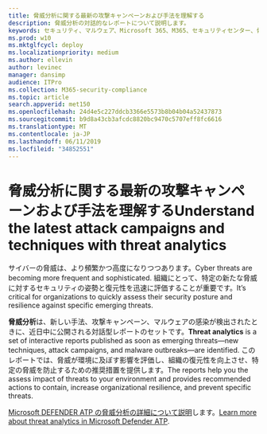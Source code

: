 ```yaml
---
title: 脅威分析に関する最新の攻撃キャンペーンおよび手法を理解する
description: 脅威分析の対話的なレポートについて説明します。
keywords: セキュリティ、マルウェア、Microsoft 365、M365、セキュリティセンター、脅威分析、Microsoft Defender ATP、サイバー、セキュリティに関する姿勢、最新の脅威
ms.prod: w10
ms.mktglfcycl: deploy
ms.localizationpriority: medium
ms.author: ellevin
author: levinec
manager: dansimp
audience: ITPro
ms.collection: M365-security-compliance
ms.topic: article
search.appverid: met150
ms.openlocfilehash: 24d4e5c227ddcb3366e5573b8b04b04a52437873
ms.sourcegitcommit: b9d8a43cb3afcdc8820bc9470c5707eff8fc6616
ms.translationtype: MT
ms.contentlocale: ja-JP
ms.lasthandoff: 06/11/2019
ms.locfileid: "34852551"
---
```

# <a name="understand-the-latest-attack-campaigns-and-techniques-with-threat-analytics"></a><span data-ttu-id="400b0-104">脅威分析に関する最新の攻撃キャンペーンおよび手法を理解する</span><span class="sxs-lookup"><span data-stu-id="400b0-104">Understand the latest attack campaigns and techniques with threat analytics</span></span>

<span data-ttu-id="400b0-105">サイバーの脅威は、より頻繁かつ高度になりつつあります。</span><span class="sxs-lookup"><span data-stu-id="400b0-105">Cyber threats are becoming more frequent and sophisticated.</span></span> <span data-ttu-id="400b0-106">組織にとって、特定の新たな脅威に対するセキュリティの姿勢と復元性を迅速に評価することが重要です。</span><span class="sxs-lookup"><span data-stu-id="400b0-106">It’s critical for organizations to quickly assess their security posture and resilience against specific emerging threats.</span></span>

<span data-ttu-id="400b0-107">**脅威分析**は、新しい手法、攻撃キャンペーン、マルウェアの感染が検出されたときに、近日中に公開される対話型レポートのセットです。</span><span class="sxs-lookup"><span data-stu-id="400b0-107">**Threat analytics** is a set of interactive reports published as soon as emerging threats—new techniques, attack campaigns, and malware outbreaks—are identified.</span></span> <span data-ttu-id="400b0-108">このレポートでは、脅威が環境に及ぼす影響を評価し、組織の復元性を向上させ、特定の脅威を防止するための推奨措置を提供します。</span><span class="sxs-lookup"><span data-stu-id="400b0-108">The reports help you the assess impact of threats to your environment and provides recommended actions to contain, increase organizational resilience, and prevent specific threats.</span></span>

<span data-ttu-id="400b0-109">[Microsoft DEFENDER ATP の脅威分析の詳細について説明](https://docs.microsoft.com/windows/security/threat-protection/microsoft-defender-atp/threat-analytics)します。</span><span class="sxs-lookup"><span data-stu-id="400b0-109">[Learn more about threat analytics in Microsoft Defender ATP](https://docs.microsoft.com/windows/security/threat-protection/microsoft-defender-atp/threat-analytics).</span></span>  
